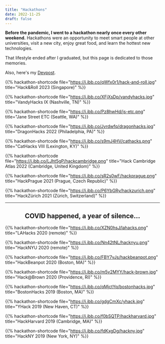 ```yaml
---
title: "Hackathons"
date: 2022-11-25
draft: false
---
```


<!-- https://ibb.co/album/jZgrx2 -->
**Before the pandemic, I went to a hackathon nearly once every other weekend.** Hackathons were an opportunity to meet smart people at other universities, visit a new city, enjoy great food, and learn the hottest new technologies.

That lifestyle ended after I graduated, but this page is dedicated to those memories.

Also, here's my <a href="https://devpost.com/54skyxenon">Devpost</a>.

{{% hackathon-shortcode file="https://i.ibb.co/qWfx0r1/hack-and-roll.jpg" title="Hack&Roll 2023 (Singapore)" %}}

{{% hackathon-shortcode file="https://i.ibb.co/XFjXsDp/vandyhacks.jpg" title="VandyHacks IX (Nashville, TN)" %}}

{{% hackathon-shortcode file="https://i.ibb.co/Pz8hwHd/js-etc.png" title="Jane Street ETC (Seattle, WA)" %}}

{{% hackathon-shortcode file="https://i.ibb.co/Jvrdwfq/dragonhacks.jpg" title="DragonHacks 2022 (Philadelphia, PA)" %}}

{{% hackathon-shortcode file="https://i.ibb.co/s9mJ4HV/cathacks.png" title="CatHacks VIII (Lexington, KY)" %}}

{{% hackathon-shortcode file="https://i.ibb.co/LJht5gP/hackcambridge.png" title="Hack Cambridge Atlas 2022 (Cambridge, United Kingdom)" %}}

{{% hackathon-shortcode file="https://i.ibb.co/sR2s0wF/hackprague.png" title="HackPrague 2021 (Prague, Czech Republic)" %}}

{{% hackathon-shortcode file="https://i.ibb.co/P6YbGRy/hackzurich.png" title="HackZürich 2021 (Zürich, Switzerland)" %}}

---
<center><h2>COVID happened, a year of silence...</h2></center>

{{% hackathon-shortcode file="https://i.ibb.co/XZN0hsJ/lahacks.png" title="LAHacks 2020 (remote)" %}}

{{% hackathon-shortcode file="https://i.ibb.co/Nn42tNL/hacknyu.png" title="HackNYU 2020 (remote)" %}}

{{% hackathon-shortcode file="https://i.ibb.co/FBY7vJs/hackbeanpot.png" title="HackBeanpot 2020 (Boston, MA)" %}}

{{% hackathon-shortcode file="https://i.ibb.co/m5v2MYY/hack-brown.jpg" title="Hack@Brown 2020 (Providence, RI)" %}}

{{% hackathon-shortcode file="https://i.ibb.co/qMjctYq/bostonhacks.jpg" title="BostonHacks 2019 (Boston, MA)" %}}

{{% hackathon-shortcode file="https://i.ibb.co/gdgCmXc/yhack.jpg" title="YHack 2019 (New Haven, CT)" %}}

{{% hackathon-shortcode file="https://i.ibb.co/f0bSQTP/hackharvard.jpg" title="HackHarvard 2019 (Cambridge, MA)" %}}

{{% hackathon-shortcode file="https://i.ibb.co/fdKxgDg/hackny.jpg" title="HackNY 2019 (New York, NY)" %}}